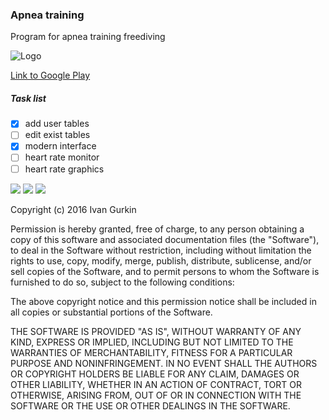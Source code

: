 ### Apnea training
Program for apnea training freediving

![Logo](https://lh3.googleusercontent.com/xH17kxOc58sOw8C4iO9XOWGUtcnibeGfvzVxuAPYqrvBwCExeW7A_jTcQLlyVEhU0S0=w100-rw)

[Link to Google Play](https://play.google.com/store/apps/details?id=ru.megazlo.apnea)

##### Task list
- [x] add user tables
- [ ] edit exist tables
- [x] modern interface
- [ ] heart rate monitor
- [ ] heart rate graphics

![](https://lh3.googleusercontent.com/2IBmaehlLKCH-DyUhfqsl4Khl8BVDkjVkxOuS1u2p0OORoYYb2eZbBoXI_tCyD5vyHc=h310-rw)
![](https://lh3.googleusercontent.com/pp6bgMP80CNF9o6YZCNJM9n_nV8qJBA6jZb2n73CE616SwqqHDGgz0jXAvHpqUcxobi8=h310-rw)
![](https://lh3.googleusercontent.com/PMy7DigqLAGKMLD9s0ILPrV9tnEzvPc0CUmp43KL-timQHJdWh9EauFlyGcYRD-6LMo=h310-rw)

Copyright (c) 2016 Ivan Gurkin

Permission is hereby granted, free of charge, to any person obtaining a copy of this software and associated documentation files (the "Software"), to deal in the Software without restriction, including without limitation the rights to use, copy, modify, merge, publish, distribute, sublicense, and/or sell copies of the Software, and to permit persons to whom the Software is furnished to do so, subject to the following conditions:

The above copyright notice and this permission notice shall be included in all copies or substantial portions of the Software.

THE SOFTWARE IS PROVIDED "AS IS", WITHOUT WARRANTY OF ANY KIND, EXPRESS OR IMPLIED, INCLUDING BUT NOT LIMITED TO THE WARRANTIES OF MERCHANTABILITY, FITNESS FOR A PARTICULAR PURPOSE AND NONINFRINGEMENT. IN NO EVENT SHALL THE AUTHORS OR COPYRIGHT HOLDERS BE LIABLE FOR ANY CLAIM, DAMAGES OR OTHER LIABILITY, WHETHER IN AN ACTION OF CONTRACT, TORT OR OTHERWISE, ARISING FROM, OUT OF OR IN CONNECTION WITH THE SOFTWARE OR THE USE OR OTHER DEALINGS IN THE SOFTWARE.
